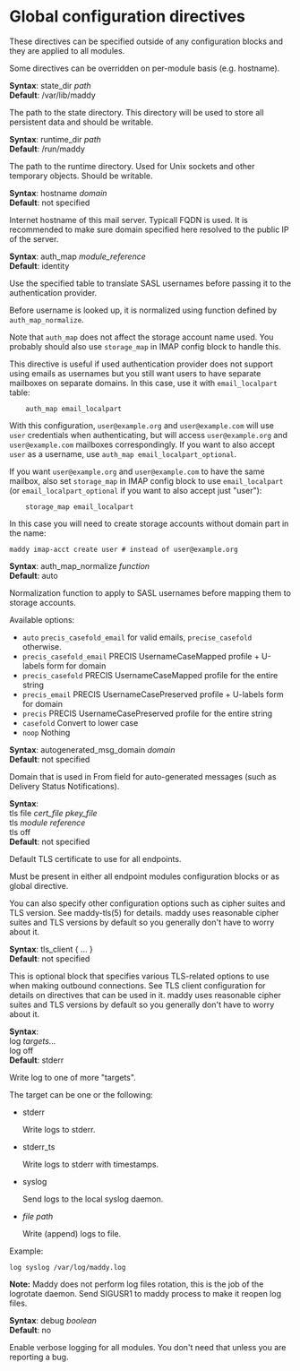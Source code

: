 # Global configuration directives

These directives can be specified outside of any
configuration blocks and they are applied to all modules.

Some directives can be overridden on per-module basis (e.g. hostname).

**Syntax**: state\_dir _path_ <br>
**Default**: /var/lib/maddy

The path to the state directory. This directory will be used to store all
persistent data and should be writable.

**Syntax**: runtime\_dir _path_ <br>
**Default**: /run/maddy

The path to the runtime directory. Used for Unix sockets and other temporary
objects. Should be writable.

**Syntax**: hostname _domain_ <br>
**Default**: not specified

Internet hostname of this mail server. Typicall FQDN is used. It is recommended
to make sure domain specified here resolved to the public IP of the server.

**Syntax**: auth\_map _module\_reference_ <br>
**Default**: identity

Use the specified table to translate SASL usernames before passing it to the
authentication provider.

Before username is looked up, it is normalized using function defined by
`auth_map_normalize`.

Note that `auth_map` does not affect the storage account name used. You probably
should also use `storage_map` in IMAP config block to handle this.

This directive is useful if used authentication provider does not support
using emails as usernames but you still want users to have separate mailboxes
on separate domains. In this case, use it with `email_localpart` table:
```
    auth_map email_localpart
```
With this configuration, `user@example.org` and `user@example.com` will use
`user` credentials when authenticating, but will access `user@example.org` and
`user@example.com` mailboxes correspondingly. If you want to also accept
`user` as a username, use `auth_map email_localpart_optional`.

If you want `user@example.org` and `user@example.com` to have the same mailbox,
also set `storage_map` in IMAP config block to use `email_localpart`
(or `email_localpart_optional` if you want to also accept just "user"):
```
    storage_map email_localpart
```
In this case you will need to create storage accounts without domain part in
the name:
```
maddy imap-acct create user # instead of user@example.org
```

**Syntax**: auth\_map_normalize _function_ <br>
**Default**: auto

Normalization function to apply to SASL usernames before mapping
them to storage accounts.

Available options:
- `auto`                    `precis_casefold_email` for valid emails, `precise_casefold` otherwise.
- `precis_casefold_email`   PRECIS UsernameCaseMapped profile + U-labels form for domain
- `precis_casefold`         PRECIS UsernameCaseMapped profile for the entire string
- `precis_email`            PRECIS UsernameCasePreserved profile + U-labels form for domain
- `precis`                  PRECIS UsernameCasePreserved profile for the entire string
- `casefold`                Convert to lower case
- `noop`                    Nothing

**Syntax**: autogenerated\_msg\_domain _domain_ <br>
**Default**: not specified

Domain that is used in From field for auto-generated messages (such as Delivery
Status Notifications).

**Syntax**: <br>
tls file _cert\_file_ _pkey\_file_ <br>
tls _module reference_ <br>
tls off <br>
**Default**: not specified

Default TLS certificate to use for all endpoints.

Must be present in either all endpoint modules configuration blocks or as
global directive.

You can also specify other configuration options such as cipher suites and TLS
version. See maddy-tls(5) for details. maddy uses reasonable
cipher suites and TLS versions by default so you generally don't have to worry
about it.

**Syntax**: tls\_client { ... } <br>
**Default**: not specified

This is optional block that specifies various TLS-related options to use when
making outbound connections. See TLS client configuration for details on
directives that can be used in it. maddy uses reasonable cipher suites and TLS
versions by default so you generally don't have to worry about it.

**Syntax**: <br>
log _targets..._ <br>
log off <br>
**Default**: stderr

Write log to one of more "targets".

The target can be one or the following:

- stderr

  Write logs to stderr.

- stderr\_ts

  Write logs to stderr with timestamps.

- syslog

  Send logs to the local syslog daemon.

- _file path_

  Write (append) logs to file.

Example:
```
log syslog /var/log/maddy.log
```

**Note:** Maddy does not perform log files rotation, this is the job of the
logrotate daemon. Send SIGUSR1 to maddy process to make it reopen log files.

**Syntax**: debug _boolean_ <br>
**Default**: no

Enable verbose logging for all modules. You don't need that unless you are
reporting a bug.

